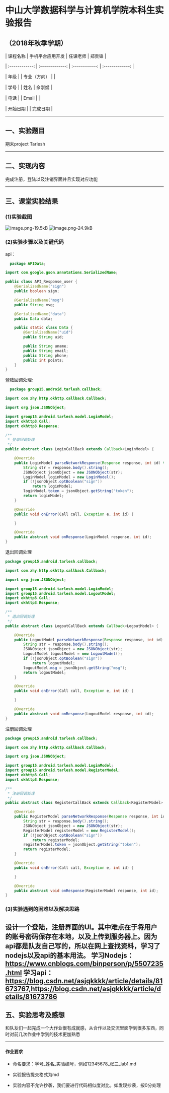 ﻿# 中山大学数据科学与计算机学院本科生实验报告

## （2018年秋季学期）

| 课程名称 | 手机平台应用开发 | 任课老师 | 郑贵锋 |

| :------------: | :-------------: | :------------: | :-------------: |

| 年级 |  | 专业（方向） |  |

| 学号 |  | 姓名 | 佘崇斌 |

| 电话 |  | Email |  |

| 开始日期 |  | 完成日期 |



---



## 一、实验题目

期末project
Tarlesh

---



## 二、实现内容
完成注册，登陆以及注销界面并且实现对应功能


---



## 三、课堂实验结果

### (1)实验截图

  ![image.png-19.5kB][1]
  ![image.png-24.9kB][2]
### (2)实验步骤以及关键代码

  api：
```java
  package APIData;

import com.google.gson.annotations.SerializedName;

public class API_Response_user {
    @SerializedName("sign")
    public boolean sign;

    @SerializedName("msg")
    public String msg;

    @SerializedName("data")
    public Data data;

    public static class Data {
        @SerializedName("uid")
        public String uid;

        public String uname;
        public String email;
        public String phone;
        public int points;
    }
}

```
  登陆回调处理:
```java
  package group15.android.tarlesh.callback;

import com.zhy.http.okhttp.callback.Callback;

import org.json.JSONObject;

import group15.android.tarlesh.model.LoginModel;
import okhttp3.Call;
import okhttp3.Response;

/**
 * 登录回调处理
 */
public abstract class LoginCallBack extends Callback<LoginModel> {

    @Override
    public LoginModel parseNetworkResponse(Response response, int id) throws Exception {
        String str = response.body().string();
        JSONObject jsonObject = new JSONObject(str);
        LoginModel loginModel = new LoginModel();
        if (!jsonObject.optBoolean("sign"))
            return loginModel;
        loginModel.token = jsonObject.getString("token");
        return loginModel;
    }

    @Override
    public void onError(Call call, Exception e, int id) {

    }

    @Override
    public abstract void onResponse(LoginModel response, int id);
}
```
退出回调处理
```java
package group15.android.tarlesh.callback;

import com.zhy.http.okhttp.callback.Callback;

import org.json.JSONObject;

import group15.android.tarlesh.model.LoginModel;
import group15.android.tarlesh.model.LogoutModel;
import okhttp3.Call;
import okhttp3.Response;

/**
 * 退出回调处理
 */
public abstract class LogoutCallBack extends Callback<LogoutModel> {

    @Override
    public LogoutModel parseNetworkResponse(Response response, int id) throws Exception {
        String str = response.body().string();
        JSONObject jsonObject = new JSONObject(str);
        LogoutModel logoutModel = new LogoutModel();
        if (!jsonObject.optBoolean("sign"))
            return logoutModel;
        logoutModel.msg = jsonObject.getString("msg");
        return logoutModel;
    }

    @Override
    public void onError(Call call, Exception e, int id) {

    }

    @Override
    public abstract void onResponse(LogoutModel response, int id);
}

```
注册回调处理
```java
package group15.android.tarlesh.callback;

import com.zhy.http.okhttp.callback.Callback;

import org.json.JSONObject;

import group15.android.tarlesh.model.LoginModel;
import group15.android.tarlesh.model.RegisterModel;
import okhttp3.Call;
import okhttp3.Response;

/**
 * 注册回调处理
 */
public abstract class RegisterCallBack extends Callback<RegisterModel> {

    @Override
    public RegisterModel parseNetworkResponse(Response response, int id) throws Exception {
        String str = response.body().string();
        JSONObject jsonObject = new JSONObject(str);
        RegisterModel registerModel = new RegisterModel();
        if (!jsonObject.optBoolean("sign"))
            return registerModel;
        registerModel.token = jsonObject.getString("token");
        return registerModel;
    }

    @Override
    public void onError(Call call, Exception e, int id) {

    }

    @Override
    public abstract void onResponse(RegisterModel response, int id);
}

```

### (3)实验遇到的困难以及解决思路

  
设计一个登陆，注册界面的UI。其中难点在于将用户的账号密码保存在本地，以及上传到服务器上。因为api都是队友自己写的，所以在网上查找资料，学习了nodejs以及api的基本用法。
学习Nodejs：https://www.cnblogs.com/binperson/p/5507235.html
学习api：https://blog.csdn.net/asjqkkkk/article/details/81673767,https://blog.csdn.net/asjqkkkk/article/details/81673786
---





## 五、实验思考及感想

和队友们一起完成一个大作业很有成就感，从合作以及交流里面学到很多东西，同时对前几次作业中学到的技术更加熟悉

---



#### 作业要求

* 命名要求：学号_姓名_实验编号，例如12345678_张三_lab1.md

* 实验报告提交格式为md

* 实验内容不允许抄袭，我们要进行代码相似度对比。如发现抄袭，按0分处理


  [1]: http://static.zybuluo.com/syne/1jbwec0lswt04evaqrbvwgnh/image.png
  [2]: http://static.zybuluo.com/syne/vzv8zbw51bjh24n1sbqemf3e/image.png